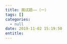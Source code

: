```yaml
---
title: 面试题——（一）
tags: []
categories:
  - null
date: 2019-11-02 15:19:50
entitle:
---
```


<!--more-->

